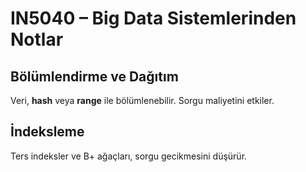 # IN5040 – Big Data Sistemlerinden Notlar
## Bölümlendirme ve Dağıtım
Veri, **hash** veya **range** ile bölümlenebilir. Sorgu maliyetini etkiler.
## İndeksleme
Ters indeksler ve B+ ağaçları, sorgu gecikmesini düşürür.
